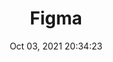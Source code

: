 ---
id: 40
title: Figma 
file-slug: figma
date: Oct 03, 2021 20:34:23
feature: false
category: icons
angle: dynamic
clay: https://3dicons.sgp1.cdn.digitaloceanspaces.com/v1/dynamic/clay/figma-dynamic-clay.png
gradient: https://3dicons.sgp1.cdn.digitaloceanspaces.com/v1/dynamic/gradient/figma-dynamic-gradient.png
color: https://3dicons.sgp1.cdn.digitaloceanspaces.com/v1/dynamic/color/figma-dynamic-color.png
premium: https://3dicons.sgp1.cdn.digitaloceanspaces.com/v1/dynamic/premium/figma-dynamic-premium.png
---